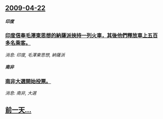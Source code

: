 ## [2009-04-22](/news/2009/04/22/index.md)

##### 印度
### [印度信奉毛澤東思想的納薩派挾持一列火車，其後他們釋放車上五百多名乘客。](/news/2009/04/22/印度信奉毛澤東思想的納薩派挾持一列火車-其後他們釋放車上五百多名乘客.md)
_消息: 印度, 毛澤東思想, 納薩派_

##### 南非
### [南非大選開始投票。](/news/2009/04/22/南非大選開始投票.md)
_消息: 南非, 大選_

## [前一天...](/news/2009/04/21/index.md)


